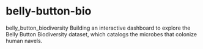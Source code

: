 # belly-button-bio
belly_button_biodiversity Building an interactive dashboard to explore the Belly Button Biodiversity dataset, which catalogs the microbes that colonize human navels.
